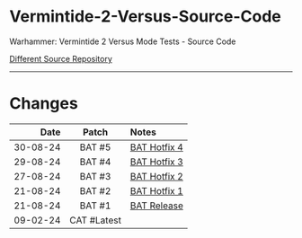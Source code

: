 # Vermintide-2-Versus-Source-Code
Warhammer: Vermintide 2 Versus Mode Tests - Source Code

[Different Source Repository](https://github.com/Aussiemon/Vermintide-2-Versus-Source-Code)

-------------------------------------------------------------


# Changes

Date        |  Patch  | Notes
----------: | :-----: | :--------------
30-08-24    |  BAT #5 | [BAT Hotfix 4](https://forums.fatsharkgames.com/t/vs-bat-hotfix-4-30th-of-august/98316)
29-08-24    |  BAT #4 | [BAT Hotfix 3](https://forums.fatsharkgames.com/t/vs-bat-hotfix-3-29th-of-august/98269)
27-08-24    |  BAT #3 | [BAT Hotfix 2](https://forums.fatsharkgames.com/t/vs-bat-hotfix-2-27th-of-august/98165)
21-08-24    |  BAT #2 | [BAT Hotfix 1](https://forums.fatsharkgames.com/t/versus-bat-hotfix-1/98012)
21-08-24    |  BAT #1 | [BAT Release](https://forums.fatsharkgames.com/t/the-versus-beta-august-test-is-live-now/98009)
09-02-24    |  CAT #Latest |